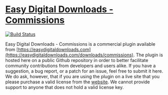 # [Easy Digital Downloads - Commissions](https://easydigitaldownloads.com/downloads/commissions) #
[![Build Status](https://secure.travis-ci.org/easydigitaldownloads/Easy-Digital-Downloads.png?branch=master)](https://travis-ci.org/easydigitaldownloads/Easy-Digital-Downloads)

Easy Digital Downloads - Commissions is a commercial plugin available from [https://easydigitaldownloads.com](https://easydigitaldownloads.com/downloads/commissions). The plugin is hosted here on a public Github repository in order to better facilitate community contributions from developers and users alike. If you have a suggestion, a bug report, or a patch for an issue, feel free to submit it here. We do ask, however, that if you are using the plugin on a live site that you please purchase a valid license from the [website](https://easydigitaldownloads.com). We cannot provide support to anyone that does not hold a valid license key.